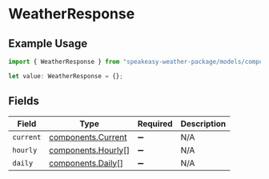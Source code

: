 # WeatherResponse

## Example Usage

```typescript
import { WeatherResponse } from "speakeasy-weather-package/models/components";

let value: WeatherResponse = {};
```

## Fields

| Field                                                    | Type                                                     | Required                                                 | Description                                              |
| -------------------------------------------------------- | -------------------------------------------------------- | -------------------------------------------------------- | -------------------------------------------------------- |
| `current`                                                | [components.Current](../../models/components/current.md) | :heavy_minus_sign:                                       | N/A                                                      |
| `hourly`                                                 | [components.Hourly](../../models/components/hourly.md)[] | :heavy_minus_sign:                                       | N/A                                                      |
| `daily`                                                  | [components.Daily](../../models/components/daily.md)[]   | :heavy_minus_sign:                                       | N/A                                                      |